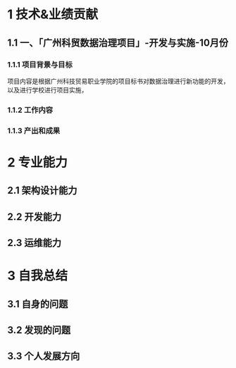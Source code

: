 # 1 技术&业绩贡献
## 1.1 一、「广州科贸数据治理项目」-开发与实施-10月份
### 1.1.1 项目背景与目标
项目内容是根据广州科技贸易职业学院的项目标书对数据治理进行新功能的开发，以及进行学校进行项目实施，
### 1.1.2 工作内容

### 1.1.3 产出和成果


# 2 专业能力
## 2.1 架构设计能力
## 2.2 开发能力
## 2.3 运维能力


# 3 自我总结
## 3.1 自身的问题
## 3.2 发现的问题
## 3.3 个人发展方向